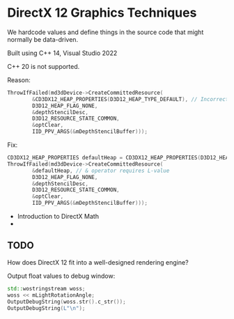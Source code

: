 # DirectX 12 Graphics Techniques

We hardcode values and define things in the source code that might normally be data-driven. 

Built using C++ 14, Visual Studio 2022

C++ 20 is not supported. 

Reason: 

```c++
ThrowIfFailed(md3dDevice->CreateCommittedResource(
        &CD3DX12_HEAP_PROPERTIES(D3D12_HEAP_TYPE_DEFAULT), // Incorrect in C++ 20, Visual Studio 2022
        D3D12_HEAP_FLAG_NONE,
        &depthStencilDesc,          
        D3D12_RESOURCE_STATE_COMMON, 
        &optClear,                   
        IID_PPV_ARGS(&mDepthStencilBuffer)));
```

Fix: 

```c++
CD3DX12_HEAP_PROPERTIES defaultHeap = CD3DX12_HEAP_PROPERTIES(D3D12_HEAP_TYPE_DEFAULT);
ThrowIfFailed(md3dDevice->CreateCommittedResource(
        &defaultHeap, // & operator requires L-value
        D3D12_HEAP_FLAG_NONE,
        &depthStencilDesc,          
        D3D12_RESOURCE_STATE_COMMON, 
        &optClear,                   
        IID_PPV_ARGS(&mDepthStencilBuffer)));
```





- Introduction to DirectX Math
- 

## TODO

How does DirectX 12 fit into a well-designed rendering engine? 

Output float values to debug window: 

```c++
std::wostringstream woss;
woss << mLightRotationAngle;
OutputDebugString(woss.str().c_str());
OutputDebugString(L"\n");
```

